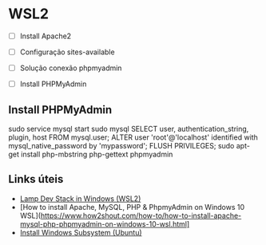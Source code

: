 # WSL2

- [ ] Install Apache2
- [ ] Configuração sites-available
- [ ] Solução conexão phpmyadmin
- [ ] Install PHPMyAdmin


## Install PHPMyAdmin 
sudo service mysql start
sudo mysql
SELECT user, authentication_string, plugin, host FROM mysql.user;
ALTER user 'root'@'localhost' identified with mysql_native_password by 'mypassword';
FLUSH PRIVILEGES;
sudo apt-get install php-mbstring php-gettext phpmyadmin



## Links úteis
- [Lamp Dev Stack in Windows (WSL2)](https://creativelogic.biz/blog/lamp-dev-stack-in-windows)
- [How to install Apache, MySQL, PHP & PhpmyAdmin on Windows 10 WSL](https://www.how2shout.com/how-to/how-to-install-apache-mysql-php-phpmyadmin-on-windows-10-wsl.html]
- [Install Windows Subsystem (Ubuntu)](https://gist.github.com/aslamdoctor/7b0afd6ade8b832a0f6e616523586277)

